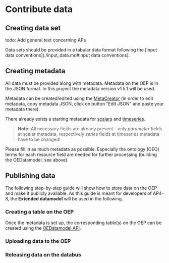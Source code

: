 # Contribute data


## Creating data set

todo: Add general text concerning APs

Data sets should be provided in a tabular data format following the [input data conventions](./input_data.md#Input data conventions).

## Creating metadata
All data must be provided along with metadata. Metadata on the OEP is in the JSON format. 
In this project the metadata version v1.5.1 will be used.

Metadata can be created/edited using the [MetaCreator](https://meta.rl-institut.de/meta_creator/151) 
(in order to edit metadata, copy metadata JSON, click on button "Edit JSON" and paste your metadata there).

There already exists a starting metadata for [scalars](https://github.com/sedos-project/oedatamodel/blob/main/extended_datamodel/datamodel_scalars.json) and [timeseries](https://github.com/sedos-project/oedatamodel/blob/main/extended_datamodel/datamodel_timeseries.json).
> **Note:** All necessary fields are already present - only _parameter_ fields at scalar metadata, respectively _series_ fields at timeseries metadata have to be changed!

Please fill in as much metadata as possible. 
Especially the ontology (OEO) terms for each resource field are needed for further processing (building the OEDatamodel; see above).

## Publishing data

The following step-by-step guide will show how to store data on the OEP and make it publicly available.
As this guide is meant for developers of AP4-8, the **Extended datamodel** will be used in the following.

### Creating a table on the OEP
Once the metadata is set up, the corresponding table(s) on the OEP can be created using the [OEDatamodel API](https://modex.rl-institut.de).

### Uploading data to the OEP

### Releasing data on the databus
